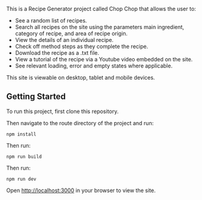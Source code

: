 This is a Recipe Generator project called Chop Chop that allows the user to:

- See a random list of recipes.
- Search all recipes on the site using the parameters main ingredient, category of recipe, and area of recipe origin.
- View the details of an individual recipe.
- Check off method steps as they complete the recipe.
- Download the recipe as a .txt file.
- View a tutorial of the recipe via a Youtube video embedded on the site.
- See relevant loading, error and empty states where applicable.

This site is viewable on desktop, tablet and mobile devices.

## Getting Started

To run this project, first clone this repository.

Then navigate to the route directory of the project and run:

```
npm install
```

Then run:

```
npm run build
```

Then run:

```
npm run dev
```

Open [http://localhost:3000](http://localhost:3000) in your browser to view the site.
